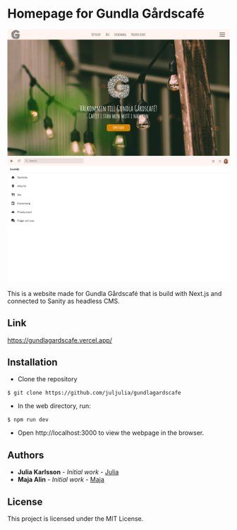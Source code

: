 # Homepage for Gundla Gårdscafé

![Image description](homepage.png)
![Image description](sanity.png)

This is a website made for Gundla Gårdscafé that is build with Next.js and connected to Sanity as headless CMS.

## Link 

https://gundlagardscafe.vercel.app/

## Installation
- Clone the repository
```
$ git clone https://github.com/juljulia/gundlagardscafe
```
- In the web directory, run: 
```
$ npm run dev
```
- Open http://localhost:3000 to view the webpage in the browser.

## Authors
- **Julia Karlsson** - *Initial work* - [Julia](https://Juljulia.github.io)
- **Maja Alin** - *Initial work* - [Maja](https://majaalin.github.io)

## License
This project is licensed under the MIT License.